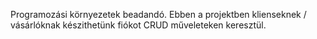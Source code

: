 Programozási környezetek beadandó. Ebben a projektben klienseknek / vásárlóknak készithetünk fiókot CRUD műveleteken keresztül.
